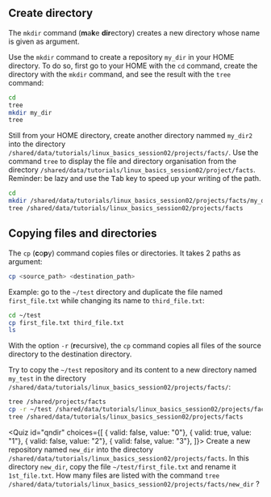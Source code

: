 <script>
import Quiz from "$components/Quiz.svelte";
</script>

## Create directory

The `mkdir` command (**m**a**k**e **dir**ectory) creates a new directory whose name is given as argument.

Use the `mkdir` command to create a repository `my_dir` in your HOME directory. To do so, first go to your HOME with the `cd` command, create the directory with the `mkdir` command, and see the result with the `tree` command:

```bash
cd
tree
mkdir my_dir
tree
```

Still from your HOME directory, create another directory nammed `my_dir2` into the directory `/shared/data/tutorials/linux_basics_session02/projects/facts/`.
Use the command `tree` to display the file and directory organisation from the directory `/shared/data/tutorials/linux_basics_session02/project/facts`. Reminder: be lazy and use the <kbd>Tab</kbd> key to speed up your writing of the path.

```bash
cd
mkdir /shared/data/tutorials/linux_basics_session02/projects/facts/my_dir2
tree /shared/data/tutorials/linux_basics_session02/projects/facts
```

## Copying files and directories

The `cp` (**c**o**p**y) command copies files or directories. It takes 2 paths as argument:

```bash
cp <source_path> <destination_path>
```

Example: go to the `~/test` directory and duplicate the file named `first_file.txt` while changing its name to `third_file.txt`:

```bash
cd ~/test
cp first_file.txt third_file.txt
ls
```

With the option `-r` (**r**ecursive), the `cp` command copies all files of the source directory to the destination directory.

Try to copy the `~/test` repository and its content to a new directory named `my_test` in the directory `/shared/data/tutorials/linux_basics_session02/projects/facts/`:

```bash
tree /shared/projects/facts
cp -r ~/test /shared/data/tutorials/linux_basics_session02/projects/facts/my_test
tree /shared/data/tutorials/linux_basics_session02/projects/facts
```

<Quiz id="qndir" choices={[
{ valid: false, value: "0"},
{ valid: true, value: "1"},
{ valid: false, value: "2"},
{ valid: false, value: "3"},
]}>
<span slot="prompt">
Create a new repository named `new_dir` into the directory `/shared/data/tutorials/linux_basics_session02/projects/facts`. In this directory `new_dir`, copy the file `~/test/first_file.txt` and rename it `1st_file.txt`. How many files are listed with the command `tree /shared/data/tutorials/linux_basics_session02/projects/facts/new_dir` ?
</span>
</Quiz>
